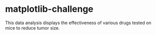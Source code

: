 # matplotlib-challenge

This data analysis displays the effectiveness of various drugs tested on mice to reduce tumor size.
